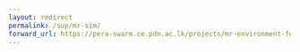 ```yaml
---
layout: redirect
permalink: /sup/mr-sim/
forward_url: https://pera-swarm.ce.pdn.ac.lk/projects/mr-environment-for-swarm-robotics-simulations/supplementary/
---
```

